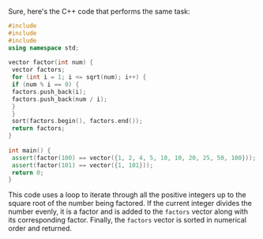 Sure, here's the C++ code that performs the same task:
```c++
#include 
#include 
#include 
using namespace std;
 
vector factor(int num) {
 vector factors;
 for (int i = 1; i <= sqrt(num); i++) {
 if (num % i == 0) {
 factors.push_back(i);
 factors.push_back(num / i);
 }
 }
 sort(factors.begin(), factors.end());
 return factors;
}
 
int main() {
 assert(factor(100) == vector({1, 2, 4, 5, 10, 10, 20, 25, 50, 100}));
 assert(factor(101) == vector({1, 101}));
 return 0;
}
```
This code uses a loop to iterate through all the positive integers up to the square root of the number being factored. If the current integer divides the number evenly, it is a factor and is added to the `factors` vector along with its corresponding factor. Finally, the `factors` vector is sorted in numerical order and returned.

